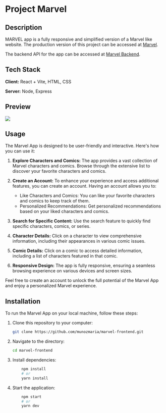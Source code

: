# Project Marvel


## Description

MARVEL app is a fully responsive and simplified version of a Marvel like website. 
The production version of this project can be accessed at [Marvel](https://marvel50.netlify.app//).

The backend API for the app can be accessed at [Marvel Backend](https://github.com/munozmaria/marvel-backend.git).

## Tech Stack

**Client:** React + Vite, HTML, CSS

**Server:** Node, Express

## Preview

![](src/assets/gif/marvel.gif)



## Usage

The Marvel App is designed to be user-friendly and interactive. Here's how you can use it:

1. **Explore Characters and Comics:** The app provides a vast collection of Marvel characters and comics. Browse through the extensive list to discover your favorite characters and comics.

2. **Create an Account:** To enhance your experience and access additional features, you can create an account. Having an account allows you to:
   
   - Like Characters and Comics: You can like your favorite characters and comics to keep track of them.
   - Personalized Recommendations: Get personalized recommendations based on your liked characters and comics.
   
3. **Search for Specific Content:** Use the search feature to quickly find specific characters, comics, or series.

4. **Character Details:** Click on a character to view comprehensive information, including their appearances in various comic issues.

5. **Comic Details:** Click on a comic to access detailed information, including a list of characters featured in that comic.

6. **Responsive Design:** The app is fully responsive, ensuring a seamless browsing experience on various devices and screen sizes.

Feel free to create an account to unlock the full potential of the Marvel App and enjoy a personalized Marvel experience.


## Installation

To run the Marvel App on your local machine, follow these steps:

1. Clone this repository to your computer:

   ```bash
   git clone https://github.com/munozmaria/marvel-frontend.git

2. Navigate to the directory:  
    ```bash
    cd marvel-frontend

3. Install dependencies:
    ```bash
        npm install
        # or
        yarn install

4. Start the application:
    ```bash
        npm start
        # or
        yarn dev

